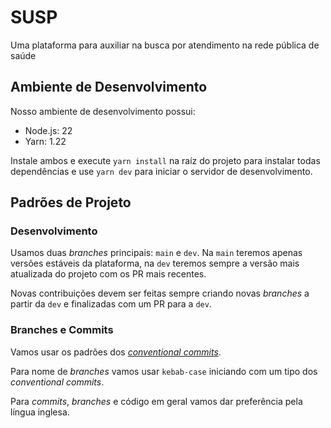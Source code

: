 # SUSP

Uma plataforma para auxiliar na busca por atendimento na rede pública de saúde

## Ambiente de Desenvolvimento

Nosso ambiente de desenvolvimento possui:

- Node.js: 22
- Yarn: 1.22

Instale ambos e execute `yarn install` na raíz do projeto para instalar todas dependências e use `yarn dev` para iniciar o servidor de desenvolvimento.

## Padrões de Projeto

### Desenvolvimento

Usamos duas _branches_ principais: `main` e `dev`. Na `main` teremos apenas versões estáveis da plataforma, na `dev` teremos sempre a versão mais atualizada do projeto com os PR mais recentes.

Novas contribuições devem ser feitas sempre criando novas _branches_ a partir da `dev` e finalizadas com um PR para a `dev`. 

### Branches e Commits

Vamos usar os padrões dos [_conventional commits_](https://gist.github.com/qoomon/5dfcdf8eec66a051ecd85625518cfd13).

Para nome de _branches_ vamos usar `kebab-case` iniciando com um tipo dos _conventional commits_.

Para _commits_, _branches_ e código em geral vamos dar preferência pela língua inglesa.